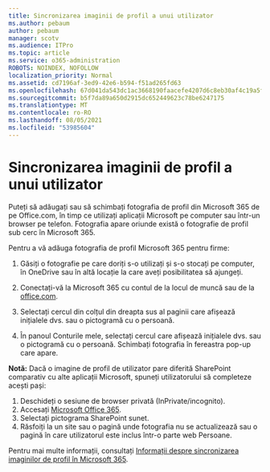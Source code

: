 ```yaml
---
title: Sincronizarea imaginii de profil a unui utilizator
ms.author: pebaum
author: pebaum
manager: scotv
ms.audience: ITPro
ms.topic: article
ms.service: o365-administration
ROBOTS: NOINDEX, NOFOLLOW
localization_priority: Normal
ms.assetid: cd7196af-3ed9-42e6-b594-f51ad265fd63
ms.openlocfilehash: 67d041da543dc1ac3668190faacefe4207d6c8eb30af4c19a5ff0833a3b46538
ms.sourcegitcommit: b5f7da89a650d2915dc652449623c78be6247175
ms.translationtype: MT
ms.contentlocale: ro-RO
ms.lasthandoff: 08/05/2021
ms.locfileid: "53985604"
---
```

# <a name="sync-a-users-profile-picture"></a>Sincronizarea imaginii de profil a unui utilizator

Puteți să adăugați sau să schimbați fotografia de profil din Microsoft 365 de pe Office.com, în timp ce utilizați aplicații Microsoft pe computer sau într-un browser pe telefon. Fotografia apare oriunde există o fotografie de profil sub cerc în Microsoft 365.

Pentru a vă adăuga fotografia de profil Microsoft 365 pentru firme:

1. Găsiți o fotografie pe care doriți s-o utilizați și s-o stocați pe computer, în OneDrive sau în altă locație la care aveți posibilitatea să ajungeți.

2. Conectați-vă la Microsoft 365 cu contul de la locul de muncă sau de la [office.com](https://www.office.com).

3. Selectați cercul din colțul din dreapta sus al paginii care afișează inițialele dvs. sau o pictogramă cu o persoană.

4. În panoul Conturile mele, selectați cercul care afișează inițialele dvs. sau o pictogramă cu o persoană. Schimbați fotografia în fereastra pop-up care apare.

**Notă:** Dacă o imagine de profil de utilizator pare diferită SharePoint comparativ cu alte aplicații Microsoft, spuneți utilizatorului să completeze acești pași:

1. Deschideți o sesiune de browser privată (InPrivate/incognito).
1. Accesați [Microsoft Office 365](https://www.office.com).
1. Selectați pictograma SharePoint sunet.
1. Răsfoiți la un site sau o pagină unde fotografia nu se actualizează sau o pagină în care utilizatorul este inclus într-o parte web Persoane.

Pentru mai multe informații, consultați [Informații despre sincronizarea imaginilor de profil în Microsoft 365](https://support.office.com/article/information-about-profile-picture-synchronization-in-office-365-20594d76-d054-4af4-a660-401133e3d48a).

